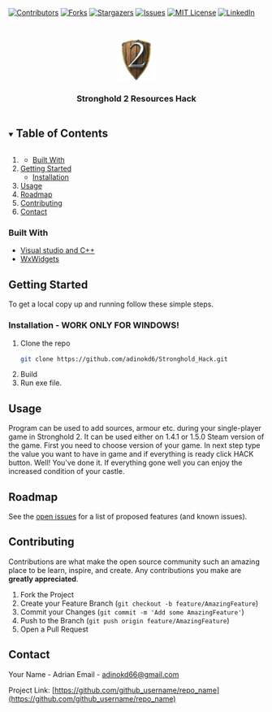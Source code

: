 <!--
*** Thanks for checking out the Best-README-Template. If you have a suggestion
*** that would make this better, please fork the repo and create a pull request
*** or simply open an issue with the tag "enhancement".
*** Thanks again! Now go create something AMAZING! :D
***
***
***
*** To avoid retyping too much info. Do a search and replace for the following:
*** github_username, repo_name, twitter_handle, email, project_title, project_description
-->



<!-- PROJECT SHIELDS -->
<!--
*** I'm using markdown "reference style" links for readability.
*** Reference links are enclosed in brackets [ ] instead of parentheses ( ).
*** See the bottom of this document for the declaration of the reference variables
*** for contributors-url, forks-url, etc. This is an optional, concise syntax you may use.
*** https://www.markdownguide.org/basic-syntax/#reference-style-links
-->
[![Contributors][contributors-shield]][contributors-url]
[![Forks][forks-shield]][forks-url]
[![Stargazers][stars-shield]][stars-url]
[![Issues][issues-shield]][issues-url]
[![MIT License][license-shield]][license-url]
[![LinkedIn][linkedin-shield]][linkedin-url]



<!-- PROJECT LOGO -->
<br />
<p align="center">
  <a href="https://github.com/adinokd6/Stronghold_Hack">
    <img src="images/logo.png" alt="Logo" width="80" height="80">
  </a>

  <h3 align="center">Stronghold 2 Resources Hack</h3>



<!-- TABLE OF CONTENTS -->
<details open="open">
  <summary><h2 style="display: inline-block">Table of Contents</h2></summary>
  <ol>
    <li>
      <ul>
        <li><a href="#built-with">Built With</a></li>
      </ul>
    </li>
    <li>
      <a href="#getting-started">Getting Started</a>
      <ul>
        <li><a href="#installation">Installation</a></li>
      </ul>
    </li>
    <li><a href="#usage">Usage</a></li>
    <li><a href="#roadmap">Roadmap</a></li>
    <li><a href="#contributing">Contributing</a></li>
    <li><a href="#contact">Contact</a></li>
  </ol>
</details>





### Built With

* [Visual studio and C++](https://visualstudio.microsoft.com/pl/)
* [WxWidgets](https://www.wxwidgets.org/)



<!-- GETTING STARTED -->
## Getting Started

To get a local copy up and running follow these simple steps.


### Installation - WORK ONLY FOR WINDOWS!

1. Clone the repo
   ```sh
   git clone https://github.com/adinokd6/Stronghold_Hack.git
   ```
2. Build
3. Run exe file.



<!-- USAGE EXAMPLES -->
## Usage
Program can be used to add sources, armour etc. during your single-player game in Stronghold 2. It can be used either on 1.4.1 or 1.5.0 Steam version of the game. First you need to choose version of your game. In next step type the value you want to have in game and if everything is ready click HACK button. Well! You've done it. If everything gone well you can enjoy the increased condition of your castle.





<!-- ROADMAP -->
## Roadmap

See the [open issues](https://github.com/github_username/repo_name/issues) for a list of proposed features (and known issues).



<!-- CONTRIBUTING -->
## Contributing

Contributions are what make the open source community such an amazing place to be learn, inspire, and create. Any contributions you make are **greatly appreciated**.

1. Fork the Project
2. Create your Feature Branch (`git checkout -b feature/AmazingFeature`)
3. Commit your Changes (`git commit -m 'Add some AmazingFeature'`)
4. Push to the Branch (`git push origin feature/AmazingFeature`)
5. Open a Pull Request



<!-- CONTACT -->
## Contact

Your Name - Adrian
Email - adinokd66@gmail.com

Project Link: [https://github.com/github_username/repo_name](https://github.com/github_username/repo_name)








<!-- MARKDOWN LINKS & IMAGES -->
<!-- https://www.markdownguide.org/basic-syntax/#reference-style-links -->
[contributors-shield]: https://img.shields.io/github/contributors/adinokd6/repo.svg?style=for-the-badge
[contributors-url]: https://github.com/adinokd6/repo/graphs/contributors
[forks-shield]: https://img.shields.io/github/forks/adinokd6/repo.svg?style=for-the-badge
[forks-url]: https://github.com/adinokd6/repo/network/members
[stars-shield]: https://img.shields.io/github/stars/adinokd6/repo.svg?style=for-the-badge
[stars-url]: https://github.com/adinokd6/repo/stargazers
[issues-shield]: https://img.shields.io/github/issues/adinokd6/repo.svg?style=for-the-badge
[issues-url]: https://github.com/adinokd6/repo/issues
[license-shield]: https://img.shields.io/github/license/adinokd6/repo.svg?style=for-the-badge
[license-url]: https://github.com/adinokd6/repo/blob/master/LICENSE.txt
[linkedin-shield]: https://img.shields.io/badge/-LinkedIn-black.svg?style=for-the-badge&logo=linkedin&colorB=555
[linkedin-url]: https://linkedin.com/in/adinokd6
[product-screenshot]: images/screenshot.png
